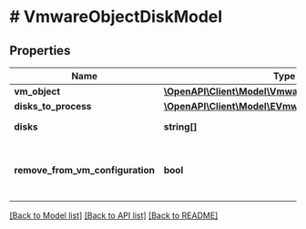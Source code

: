 # # VmwareObjectDiskModel

## Properties

Name | Type | Description | Notes
------------ | ------------- | ------------- | -------------
**vm_object** | [**\OpenAPI\Client\Model\VmwareObjectModel**](VmwareObjectModel.md) |  |
**disks_to_process** | [**\OpenAPI\Client\Model\EVmwareDisksTypeToProcess**](EVmwareDisksTypeToProcess.md) |  |
**disks** | **string[]** | Array of disks. |
**remove_from_vm_configuration** | **bool** | If *true*, the disk is removed from VM configuration. | [optional]

[[Back to Model list]](../../README.md#models) [[Back to API list]](../../README.md#endpoints) [[Back to README]](../../README.md)

